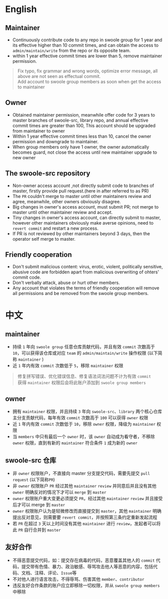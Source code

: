 
English
====

Maintainer
----
* Continuously contribute code to any repo in swoole group for 1 year and its effective higher than 10 commit times, and can obtain the access to `admin/maintain/write` from the repo or its opposite team.
* within 1 year effective commit times are lower than 5, remove maintainer permission.

> Fix typo, fix grammar and wrong words, optimize error message, all above are not seen as effectual commit.  
> Add account to swoole group members as soon when get the access to maintainer

Owner
----
* Obtained maintainer permission, meanwhile offer code for 3 years to master branches of swoole-src, library repo, and annual effective commit times are greater than 100, This account should be upgraded from maintainer to owner
* Within 1 year effective commit times less than 10, cancel the owner permission and downgrade to maintainer.
* When group members only have 1 owner, the owner automatically becomes guard, not close the access until new maintainer upgrade to new owner

The swoole-src repository
-----
* Non-owner access account ,not directly submit code to branches of master, firstly provide pull request.(here in after referred to as PR)
* The `PR` couldn't merge to master until other maintainers review and agree, meanwhile, other owners obviously disagree.
* Big changes in owner's access account, must submit PR; not merge to master until other maintainer review and accept.
* Tiny changes in owner's access account, can directly submit to master, however other maintainers obviously make averse opinions, need to `revert commit` and  restart a new process.
* If PR is not reviewed by other maintainers beyond 3 days, then the operator self merge to master.

Friendly cooperation
----
* Don't submit malicious content: virus, erotic, violent, politically sensitive, abusive code are forbidden apart from malicious overwriting of ohters' commit code.
* Don't verbally attack, abuse or hurt other members.
* Any account that violates the terms of friendly cooperation will remove all permissions and be removed from the swoole group members.


中文
====

maintainer
-----
* 持续 `1` 年向 `swoole group` 任意仓库贡献代码，并且有效 `commit` 次数高于 `10`，可以获得该仓库或对应 `team` 的 `admin/maintain/write` 操作权限 (以下简称 `maintainer` )
* 近 `1` 年内有效 `commit` 次数低于 `5`，移除 `maintainer` 权限

> 修复拼写错误、优化错误信息、修复语法词法问题不计为有效 `commit`  
> 获得 `maintainer` 权限后会将此账户添加到 `swoole group members`  

owner
-----

* 拥有 `maintainer` 权限，并且持续 `3` 年向 `swoole-src`、`library` 两个核心仓库主分支贡献代码，每年有效 `commit` 次数高于 `100` 可以获得 `owner` 权限
* 近 `1` 年内有效 `commit` 次数低于 `10`，移除 `owner` 权限，降级为 `maintainer` 权限
* 当 `members` 中只有最后一个 `owner` 时，该 `owner` 自动成为看守者，不移除 `owner` 权限，直到有新的 `maintainer` 符合条件 `1` 成为新的 `owner`

swoole-src 仓库
-----
* 非 `owner` 权限账户，不直接向 master 分支提交代码，需要先提交 `pull request` (以下简称`PR`)
* 非 `owner` 权限账户 `PR` 经过其他 `maintainer` `review` 并同意后并且没有其他 `owner` 明确反对的情况下才可以 `merge` 到 `master`
* `owner` 权限账户重大变更必须提交 `PR`，经过其他 `maintainer` `review` 并且接受后才可以 merge 到 `master`
* `owner` 权限账户认为是轻微修改而直接提交到 `master`，其他 `maintainer` 明确提出反对意见，则需要要 `revert commit`，并按照第三条约定重新发起流程
* 若 `PR` 在超过 `3` 天以上时间没有其他 `maintainer` 进行 `review`，发起者可以将此 `PR` 自行合并到 `master`


友好合作
-----
* 不得恶意提交代码，如：提交存在病毒的代码，恶意覆盖其他人的 `commit` 代码，提交带有色情、暴力、政治敏感、辱骂攻击他人等恶意的内容，包括代码、文档、注释、评论、`Issue`等
* 不对他人进行语言攻击，不得辱骂、伤害其他 `member`、`contributor`
* 违反友好合作条款的账户应立即移除一切权限，并从 `swoole group members` 中移除
